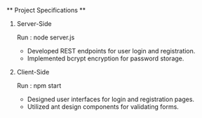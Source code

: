 ** Project Specifications **

1. Server-Side

   Run : node server.js

   - Developed REST endpoints for user login and registration.
   - Implemented bcrypt encryption for password storage.

2. Client-Side

   Run : npm start

   - Designed user interfaces for login and registration pages.
   - Utilized ant design components for validating forms.
